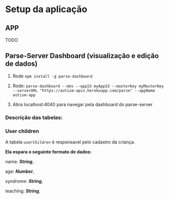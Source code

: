 # Setup da aplicação
## APP
TODO

## Parse-Server Dashboard (visualização e edição de dados)
1. Rode `npm install -g parse-dashboard`

2. Rode: `parse-dashboard --dev --appId myAppId --masterKey myMasterKey --serverURL "https://autism-apis.herokuapp.com/parse" --appName autism-app`

3. Abra localhost:4040 para navegar pela dashboard do parse-server

### Descrição das tabelas: 

### **User children**

A tabela `userChildren` é responsavel pelo cadastro da criança.

**Ela espara o seguinte formato de dados:**

name: ***String***,

age: ***Number***,

syndrome: ***String***,

teaching: ***String***,
